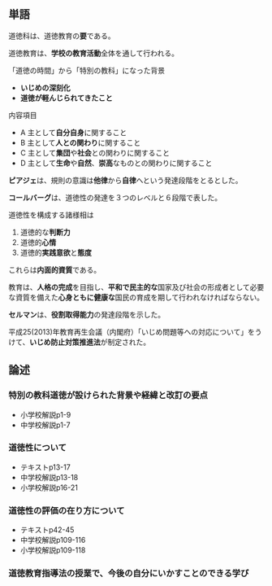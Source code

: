 ## 単語

道徳科は、道徳教育の**要**である。

道徳教育は、**学校の教育活動**全体を通して行われる。

「道徳の時間」から「特別の教科」になった背景
- **いじめの深刻化**
- **道徳が軽んじられてきたこと**

内容項目
- A 主として**自分自身**に関すること
- B 主として**人との関わり**に関すること
- C 主として**集団**や**社会**との関わりに関すること
- D 主として**生命**や**自然**、**崇高**なものとの関わりに関すること

**ピアジェ**は、規則の意識は**他律**から**自律**へという発達段階をとるとした。

**コールバーグ**は、道徳性の発達を３つのレベルと６段階で表した。

道徳性を構成する諸様相は
1. 道徳的な**判断力**
2. 道徳的**心情**
3. 道徳的**実践意欲**と**態度**

これらは**内面的資質**である。

教育は、**人格の完成**を目指し、**平和で民主的な**国家及び社会の形成者として必要な資質を備えた**心身ともに健康な**国民の育成を期して行われなければならない。

**セルマン**は、**役割取得能力**の発達段階を示した。

平成25(2013)年教育再生会議（内閣府）「いじめ問題等への対応について」をうけて、**いじめ防止対策推進法**が制定された。

## 論述
### 特別の教科道徳が設けられた背景や経緯と改訂の要点
- 小学校解説p1-9
- 中学校解説p1-7

### 道徳性について
- テキストp13-17
- 中学校解説p13-18
- 小学校解説p16-21

### 道徳性の評価の在り方について
- テキストp42-45
- 中学校解説p109-116
- 小学校解説p109-118

### 道徳教育指導法の授業で、今後の自分にいかすことのできる学び
